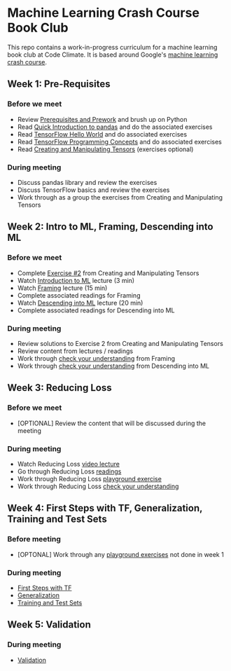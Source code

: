 # Machine Learning Crash Course Book Club

This repo contains a work-in-progress curriculum for a machine learning book
club at Code Climate. It is based around Google's [machine learning crash
course](https://developers.google.com/machine-learning/crash-course/).

## Week 1: Pre-Requisites

### Before we meet

- Review [Prerequisites and Prework](https://developers.google.com/machine-learning/crash-course/prereqs-and-prework)
  and brush up on Python
- Read [Quick Introduction to pandas](https://colab.research.google.com/notebooks/mlcc/intro_to_pandas.ipynb?hl=en)
  and do the associated exercises
- Read [TensorFlow Hello World](https://colab.research.google.com/notebooks/mlcc/hello_world.ipynb?hl=en)
  and do associated exercises
- Read [TensorFlow Programming Concepts](https://colab.research.google.com/notebooks/mlcc/tensorflow_programming_concepts.ipynb?hl=en)
  and do associated exercises
- Read [Creating and Manipulating Tensors](https://colab.research.google.com/notebooks/mlcc/creating_and_manipulating_tensors.ipynb?hl=en)
  (exercises optional)

### During meeting

- Discuss pandas library and review the exercises
- Discuss TensorFlow basics and review the exercises
- Work through as a group the exercises from Creating and Manipulating Tensors

## Week 2: Intro to ML, Framing, Descending into ML

### Before we meet

- Complete [Exercise #2](https://colab.research.google.com/notebooks/mlcc/creating_and_manipulating_tensors.ipynb#scrollTo=iFIOcnfz_Oqw)
  from Creating and Manipulating Tensors
- Watch [Introduction to ML](https://developers.google.com/machine-learning/crash-course/ml-intro)
  lecture (3 min)
- Watch [Framing](https://developers.google.com/machine-learning/crash-course/framing/video-lecture)
  lecture (15 min)
- Complete associated readings for Framing
- Watch [Descending into ML](https://developers.google.com/machine-learning/crash-course/descending-into-ml/video-lecture)
  lecture (20 min)
- Complete associated readings for Descending into ML

### During meeting

- Review solutions to Exercise 2 from Creating and Manipulating Tensors
- Review content from lectures / readings
- Work through [check your understanding](https://developers.google.com/machine-learning/crash-course/framing/check-your-understanding)
  from Framing
- Work through [check your understanding](https://developers.google.com/machine-learning/crash-course/descending-into-ml/check-your-understanding)
  from Descending into ML

## Week 3: Reducing Loss

### Before we meet

- [OPTIONAL] Review the content that will be discussed during the meeting

### During meeting

- Watch Reducing Loss [video lecture](https://developers.google.com/machine-learning/crash-course/reducing-loss/video-lecture)
- Go through Reducing Loss [readings](https://developers.google.com/machine-learning/crash-course/reducing-loss/an-iterative-approach)
- Work through Reducing Loss [playground exercise](https://developers.google.com/machine-learning/crash-course/reducing-loss/playground-exercise)
- Work through Reducing Loss [check your understanding](https://developers.google.com/machine-learning/crash-course/reducing-loss/check-your-understanding)

## Week 4: First Steps with TF, Generalization, Training and Test Sets

### Before meeting

- [OPTONAL] Work through any [playground exercises](https://developers.google.com/machine-learning/crash-course/first-steps-with-tensorflow/programming-exercises)
  not done in week 1

### During meeting

- [First Steps with TF ](https://developers.google.com/machine-learning/crash-course/first-steps-with-tensorflow/video-lecture)
- [Generalization](https://developers.google.com/machine-learning/crash-course/generalization/video-lecture)
- [Training and Test Sets](https://developers.google.com/machine-learning/crash-course/training-and-test-sets/video-lecture)

## Week 5: Validation

### During meeting

- [Validation](https://developers.google.com/machine-learning/crash-course/validation/video-lecture)
